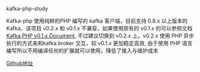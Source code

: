 kafka-php-study

Kafka-php 使用纯粹的PHP 编写的 kafka 客户端，目前支持 0.8.x 以上版本的 Kafka，该项目 v0.2.x 和 v0.1.x 不兼容，如果使用原有的 v0.1.x 的可以参照文档 [Kafka PHP v0.1.x Document](https://github.com/weiboad/kafka-php/blob/v0.1.6/README.md), 不过建议切换到 v0.2.x 上。v0.2.x 使用 PHP 异步执行的方式来和kafka broker 交互，较 v0.1.x 更加稳定高效, 由于使用 PHP 语言编写所以不用编译任何的扩展就可以使用，降低了接入与维护成本

[Github地址](https://github.com/weiboad/kafka-php)